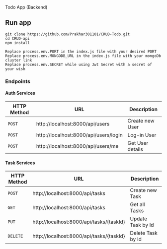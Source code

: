 Todo App (Backend)

## Run app
```
git clone https://github.com/Prakhar301101/CRUD-Todo.git
cd CRUD-api
npm install

Replace process.env.PORT in the index.js file with your desired PORT 
Replace process.env.MONGODB_URL in the index.js file with your mongoDb cluster link 
Replace process.env.SECRET while using Jwt Secret with a secret of your wish

```

### Endpoints 

#### Auth Services
|HTTP Method|URL|Description|
|---|---|---|
|`POST`|http://localhost:8000/api/users | Create new User |
|`POST`|http://localhost:8000/api/users/login | Log-in User |
|`POST`|http://localhost:8000/api/users/me | Get User details |


#### Task Services

|HTTP Method|URL|Description|
|---|---|---|
|`POST`|http://localhost:8000/api/tasks | Create new Task |
|`GET`|http://localhost:8000/api/tasks | Get all Tasks |
|`PUT`|http://localhost:8000/api/tasks/{taskId} | Update Task by Id |
|`DELETE`|http://localhost:8000/api/tasks/{taskId} | Delete Task by Id |